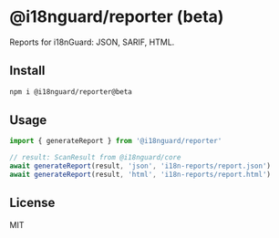 # @i18nguard/reporter (beta)

Reports for i18nGuard: JSON, SARIF, HTML.

## Install

```sh
npm i @i18nguard/reporter@beta
```

## Usage

```ts
import { generateReport } from '@i18nguard/reporter'

// result: ScanResult from @i18nguard/core
await generateReport(result, 'json', 'i18n-reports/report.json')
await generateReport(result, 'html', 'i18n-reports/report.html')
```

## License

MIT

